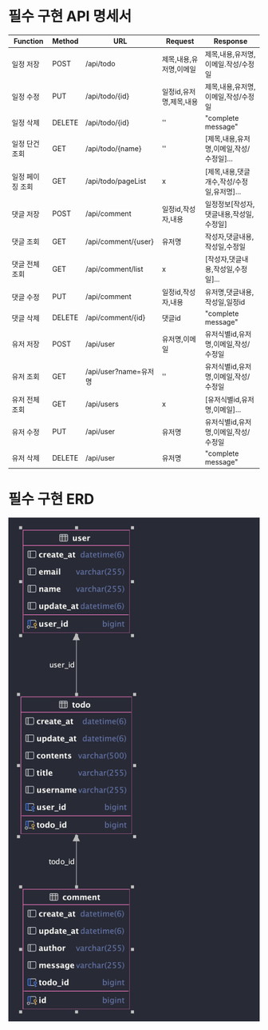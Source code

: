 # **필수 구현 API 명세서**

| Function  | Method | URL                 | Request        | Response                   |
|-----------|--------|---------------------|----------------|----------------------------|
| 일정 저장     | POST   | /api/todo           | 제목,내용,유저명,이메일  | 제목,내용,유저명,이메일.작성/수정일       |        
| 일정 수정     | PUT    | /api/todo/{id}      | 일정id,유저명,제목,내용 | 제목,내용,유저명,이메일,작성/수정일       |        
| 일정 삭제     | DELETE | /api/todo/{id}      | ''             | "complete message"         |        
| 일정 단건 조회  | GET    | /api/todo/{name}    | ''             | [제목,내용,유저명,이메일,작성/수정일]...  |        
| 일정 페이징 조회 | GET    | /api/todo/pageList  | x              | [제목,내용,댓글개수,작성/수정일,유저명]... |         
| 댓글 저장     | POST   | /api/comment        | 일정id,작성자,내용    | 일정정보[작성자,댓글내용,작성일,수정일]     |      
| 댓글 조회     | GET    | /api/comment/{user} | 유저명            | 작성자,댓글내용,작성일,수정일           |        
| 댓글 전체 조회  | GET    | /api/comment/list   | x              | [작성자,댓글내용,작성일,수정일]...      |        
| 댓글 수정     | PUT    | /api/comment        | 일정id,작성자,내용    | 유저명,댓글내용,작성일,일정id          |        
| 댓글 삭제     | DELETE | /api/comment/{id}   | 댓글id           | "complete message"         |        
| 유저 저장     | POST   | /api/user           | 유저명,이메일        | 유저식별id,유저명,이메일,작성/수정일      |        
| 유저 조회     | GET    | /api/user?name=유저명  | ''             | 유저식별id,유저명,이메일,작성/수정일      |        
| 유저 전체 조회  | GET    | /api/users          | x              | [유저식별id,유저명,이메일]...        |        
| 유저 수정     | PUT    | /api/user           | 유저명            | 유저식별id,유저명,이메일,작성/수정일      |        
| 유저 삭제     | DELETE | /api/user           | 유저명            | "complete message"         |        

# **필수 구현 ERD**
![ERD.png](ERD.png)